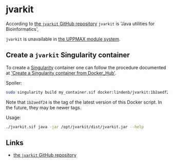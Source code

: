 # jvarkit

According to [the `jvarkit` GitHub repository](https://github.com/lindenb/jvarkit)
`jvarkit` is 'Java utilities for Bioinformatics',

`jvarkit` is unavailable in [the UPPMAX module system](../cluster_guides/modules.md).

## Create a `jvarkit` Singularity container

To create a [Singularity](singularity.md) container
one can follow the procedure documented at ['Create a Singularity container from Docker_Hub'](create_singularity_container_from_dockerhub.md).

Spoiler:

```bash
sudo singularity build my_container.sif docker:lindenb/jvarkit:1b2aedf24
```

Note that `1b2aedf24` is the tag of the latest version of this Docker script.
In the future, they may be newer tags.

Usage:

```bash
./jvarkit.sif java -jar /opt/jvarkit/dist/jvarkit.jar --help
```

## Links

- [the `jvarkit` GitHub repository](https://github.com/lindenb/jvarkit)
